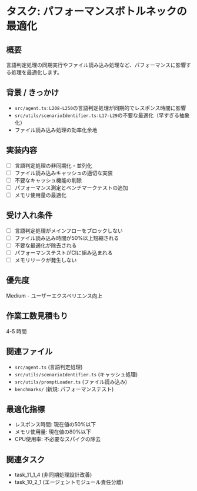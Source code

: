 # タスク: パフォーマンスボトルネックの最適化

## 概要
言語判定処理の同期実行やファイル読み込み処理など、パフォーマンスに影響する処理を最適化します。

## 背景 / きっかけ
- `src/agent.ts:L208-L250`の言語判定処理が同期的でレスポンス時間に影響
- `src/utils/scenarioIdentifier.ts:L17-L29`の不要な最適化（早すぎる抽象化）
- ファイル読み込み処理の効率化余地

## 実装内容
- [ ] 言語判定処理の非同期化・並列化
- [ ] ファイル読み込みキャッシュの適切な実装
- [ ] 不要なキャッシュ機能の削除
- [ ] パフォーマンス測定とベンチマークテストの追加
- [ ] メモリ使用量の最適化

## 受け入れ条件
- [ ] 言語判定処理がメインフローをブロックしない
- [ ] ファイル読み込み時間が50%以上短縮される
- [ ] 不要な最適化が除去される
- [ ] パフォーマンステストがCIに組み込まれる
- [ ] メモリリークが発生しない

## 優先度
Medium - ユーザーエクスペリエンス向上

## 作業工数見積もり
4-5 時間

## 関連ファイル
- `src/agent.ts` (言語判定処理)
- `src/utils/scenarioIdentifier.ts` (キャッシュ処理)
- `src/utils/promptLoader.ts` (ファイル読み込み)
- `benchmarks/` (新規: パフォーマンステスト)

## 最適化指標
- レスポンス時間: 現在値の50%以下
- メモリ使用量: 現在値の80%以下
- CPU使用率: 不必要なスパイクの除去

## 関連タスク
- task_11_1_4 (非同期処理設計改善)
- task_10_2_1 (エージェントモジュール責任分離)